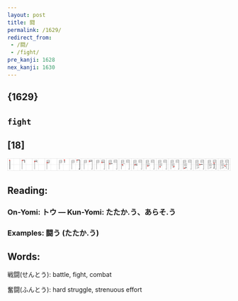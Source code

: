 ```yaml
---
layout: post
title: 闘
permalink: /1629/
redirect_from:
 - /闘/
 - /fight/
pre_kanji: 1628
nex_kanji: 1630
---
```


## {1629}

## `fight`

## [18]

<div class="stroke"><img src="../images/E99798.png" /></div>

## Reading:

### On-Yomi: トウ &mdash; Kun-Yomi: たたか.う、あらそ.う

### Examples: 闘う (たたか.う)

## Words:

戦闘(せんとう): battle, fight, combat

奮闘(ふんとう): hard struggle, strenuous effort
